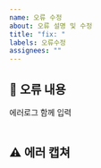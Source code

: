 ```yaml
---
name: 오류 수정
about: 오류 설명 및 수정
title: "fix: "
labels: 오류수정
assignees: ""
---
```


## 🤔 오류 내용

에러로그 함께 입력  
<br>

## ⚠ 에러 캡쳐
